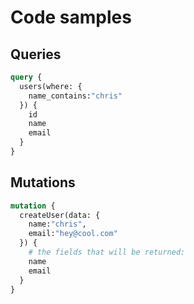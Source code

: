 # Code samples

## Queries

```graphql
query {
  users(where: {
    name_contains:"chris"
  }) {
    id
    name
    email
  }
}
```

## Mutations

```graphql
mutation {
  createUser(data: {
    name:"chris",
    email:"hey@cool.com"
  }) {
    # the fields that will be returned:
    name
    email
  }
}
```

